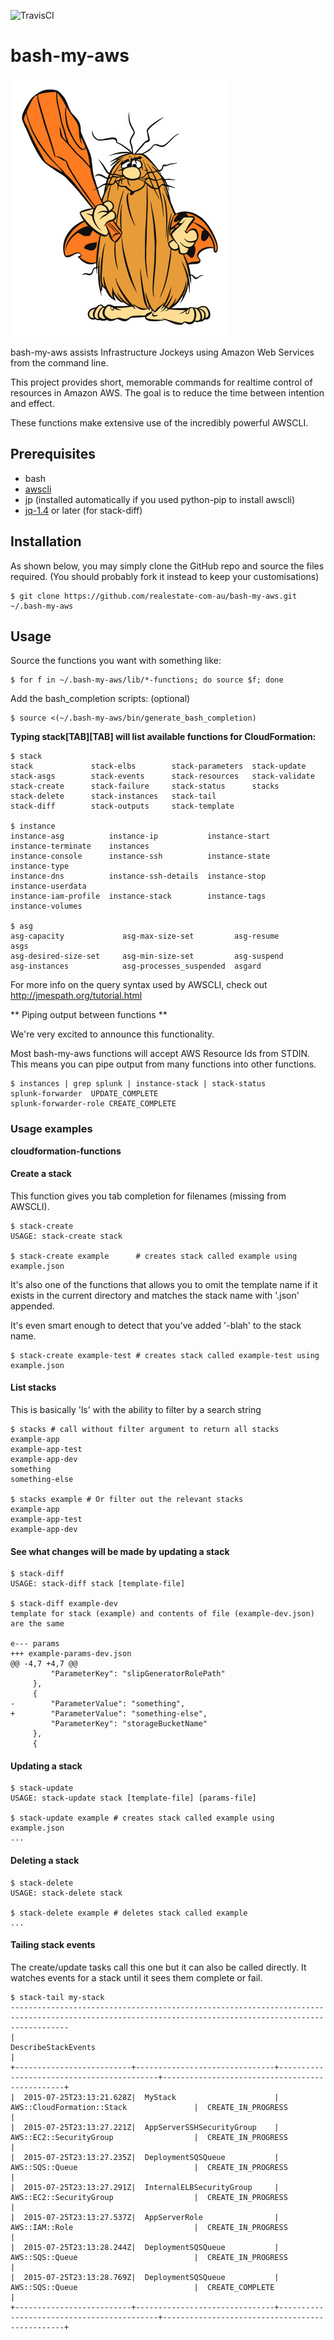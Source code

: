 ![TravisCI](https://api.travis-ci.org/realestate-com-au/bash-my-aws.svg)

bash-my-aws
===========

![caveman](/doc/caveman.jpg)

bash-my-aws assists Infrastructure Jockeys using Amazon Web Services from the command line.

This project provides short, memorable commands for realtime control of resources
in Amazon AWS. The goal is to reduce the time between intention and effect.

These functions make extensive use of the incredibly powerful AWSCLI.


## Prerequisites

* bash
* [awscli](http://aws.amazon.com/cli/)
* jp (installed automatically if you used python-pip to install awscli)
* [jq-1.4](http://stedolan.github.io/jq/download/) or later (for stack-diff)


## Installation

As shown below, you may simply clone the GitHub repo and source the files required.
(You should probably fork it instead to keep your customisations)

```ShellSession
$ git clone https://github.com/realestate-com-au/bash-my-aws.git ~/.bash-my-aws
```


## Usage

Source the functions you want with something like:
```ShellSession
$ for f in ~/.bash-my-aws/lib/*-functions; do source $f; done
```

Add the bash_completion scripts: (optional)
```ShellSession
$ source <(~/.bash-my-aws/bin/generate_bash_completion)
```

**Typing stack[TAB][TAB] will list available functions for CloudFormation:**

```ShellSession
$ stack
stack             stack-elbs        stack-parameters  stack-update
stack-asgs        stack-events      stack-resources   stack-validate
stack-create      stack-failure     stack-status      stacks
stack-delete      stack-instances   stack-tail
stack-diff        stack-outputs     stack-template

$ instance
instance-asg          instance-ip           instance-start        instance-terminate    instances
instance-console      instance-ssh          instance-state        instance-type
instance-dns          instance-ssh-details  instance-stop         instance-userdata
instance-iam-profile  instance-stack        instance-tags         instance-volumes

$ asg
asg-capacity             asg-max-size-set         asg-resume               asgs
asg-desired-size-set     asg-min-size-set         asg-suspend
asg-instances            asg-processes_suspended  asgard
```

For more info on the query syntax used by AWSCLI, check out http://jmespath.org/tutorial.html

** Piping output between functions **

We're very excited to announce this functionality.  

Most bash-my-aws functions will accept AWS Resource Ids from STDIN. This means
you can pipe output from many functions into other functions.

```ShellSession
$ instances | grep splunk | instance-stack | stack-status
splunk-forwarder  UPDATE_COMPLETE
splunk-forwarder-role CREATE_COMPLETE
```


### Usage examples

**cloudformation-functions**

#### Create a stack

This function gives you tab completion for filenames (missing from AWSCLI).

```ShellSession
$ stack-create
USAGE: stack-create stack

$ stack-create example      # creates stack called example using example.json
```

It's also one of the functions that allows you to omit the template name
if it exists in the current directory and matches the stack name with '.json'
appended.

It's even smart enough to detect that you've added '-blah' to the stack name.
```ShellSession
$ stack-create example-test # creates stack called example-test using example.json
```


#### List stacks

This is basically 'ls' with the ability to filter by a search string

```ShellSession
$ stacks # call without filter argument to return all stacks
example-app
example-app-test
example-app-dev
something
something-else

$ stacks example # Or filter out the relevant stacks
example-app
example-app-test
example-app-dev
```


#### See what changes will be made by updating a stack
```ShellSession
$ stack-diff
USAGE: stack-diff stack [template-file]

$ stack-diff example-dev
template for stack (example) and contents of file (example-dev.json) are the same

e--- params
+++ example-params-dev.json
@@ -4,7 +4,7 @@
         "ParameterKey": "slipGeneratorRolePath"
     },
     {
-        "ParameterValue": "something",
+        "ParameterValue": "something-else",
         "ParameterKey": "storageBucketName"
     },
     {
```

#### Updating a stack

```ShellSession
$ stack-update
USAGE: stack-update stack [template-file] [params-file]

$ stack-update example # creates stack called example using example.json
...
```


#### Deleting a stack

```ShellSession
$ stack-delete
USAGE: stack-delete stack

$ stack-delete example # deletes stack called example
...
```


#### Tailing stack events

The create/update tasks call this one but it can also be called directly.
It watches events for a stack until it sees them complete or fail.

```ShellSession
$ stack-tail my-stack
---------------------------------------------------------------------------------------------------------------------------------------------------------
|                                                                  DescribeStackEvents                                                                  |
+--------------------------+-------------------------------+-------------------------------------------+------------------------------------------------+
|  2015-07-25T23:13:21.628Z|  MyStack                      |  AWS::CloudFormation::Stack               |  CREATE_IN_PROGRESS                            |
|  2015-07-25T23:13:27.221Z|  AppServerSSHSecurityGroup    |  AWS::EC2::SecurityGroup                  |  CREATE_IN_PROGRESS                            |
|  2015-07-25T23:13:27.235Z|  DeploymentSQSQueue           |  AWS::SQS::Queue                          |  CREATE_IN_PROGRESS                            |
|  2015-07-25T23:13:27.291Z|  InternalELBSecurityGroup     |  AWS::EC2::SecurityGroup                  |  CREATE_IN_PROGRESS                            |
|  2015-07-25T23:13:27.537Z|  AppServerRole                |  AWS::IAM::Role                           |  CREATE_IN_PROGRESS                            |
|  2015-07-25T23:13:28.244Z|  DeploymentSQSQueue           |  AWS::SQS::Queue                          |  CREATE_IN_PROGRESS                            |
|  2015-07-25T23:13:28.769Z|  DeploymentSQSQueue           |  AWS::SQS::Queue                          |  CREATE_COMPLETE                               |
+--------------------------+-------------------------------+-------------------------------------------+------------------------------------------------+
```



